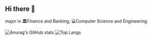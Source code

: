 ## Hi there 👋

major in 🏛️Finance and Banking, 💻Computer Science and Engineering.

![Anurag's GitHub stats](https://github-readme-stats.vercel.app/api?username=Sangrix&show_icons=true&theme=dark)
![Top Langs](https://github-readme-stats.vercel.app/api/top-langs/?username=Sangrix&layout=compact&theme=onedark)

<!--
**Sangrix/Sangrix** is a ✨ _special_ ✨ repository because its `README.md` (this file) appears on your GitHub profile.

Here are some ideas to get you started:

- 🔭 I’m currently working on ...
- 🌱 I’m currently learning ...
- 👯 I’m looking to collaborate on ...
- 🤔 I’m looking for help with ...
- 💬 Ask me about ...
- 📫 How to reach me: ...
- 😄 Pronouns: ...
- ⚡ Fun fact: ...
-->
